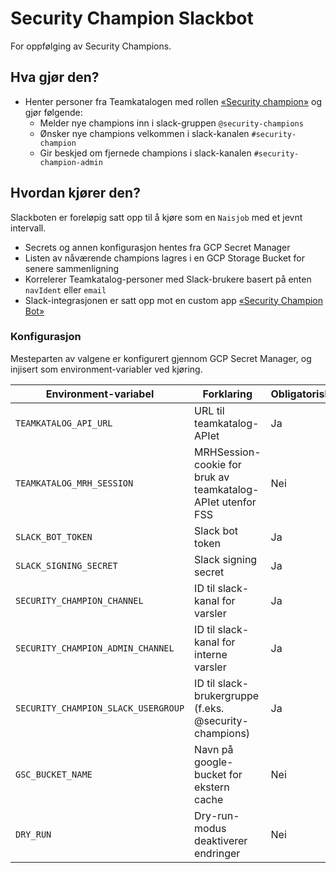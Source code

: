 # Security Champion Slackbot

For oppfølging av Security Champions.

## Hva gjør den?

- Henter personer fra Teamkatalogen med rollen [«Security champion»](https://teamkatalog.nais.adeo.no/dashboard/members/role/SECURITY_CHAMPION) og gjør følgende:
  - Melder nye champions inn i slack-gruppen `@security-champions`
  - Ønsker nye champions velkommen i slack-kanalen `#security-champion`
  - Gir beskjed om fjernede champions i slack-kanalen `#security-champion-admin`

## Hvordan kjører den?

Slackboten er foreløpig satt opp til å kjøre som en `Naisjob` med et jevnt intervall.

- Secrets og annen konfigurasjon hentes fra GCP Secret Manager
- Listen av nåværende champions lagres i en GCP Storage Bucket for senere sammenligning
- Korrelerer Teamkatalog-personer med Slack-brukere basert på enten `navIdent` eller `email`
- Slack-integrasjonen er satt opp mot en custom app [«Security Champion Bot»](https://nav-it.slack.com/apps/A02SVEV917T-security-champion-bot)

### Konfigurasjon

Mesteparten av valgene er konfigurert gjennom GCP Secret Manager, og injisert som environment-variabler ved kjøring.

| Environment-variabel                | Forklaring                                                  | Obligatorisk | Default-verdi                          |
| ----------------------------------- | ----------------------------------------------------------- | ------------ | -------------------------------------- |
| `TEAMKATALOG_API_URL`               | URL til teamkatalog-APIet                                   | Ja           | `https://teamkatalog.nais.adeo.no/api` |
| `TEAMKATALOG_MRH_SESSION`           | MRHSession-cookie for bruk av teamkatalog-APIet utenfor FSS | Nei          |                                        |
| `SLACK_BOT_TOKEN`                   | Slack bot token                                             | Ja           |                                        |
| `SLACK_SIGNING_SECRET`              | Slack signing secret                                        | Ja           |                                        |
| `SECURITY_CHAMPION_CHANNEL`         | ID til slack-kanal for varsler                              | Ja           |                                        |
| `SECURITY_CHAMPION_ADMIN_CHANNEL`   | ID til slack-kanal for interne varsler                      | Ja           |                                        |
| `SECURITY_CHAMPION_SLACK_USERGROUP` | ID til slack-brukergruppe (f.eks. @security-champions)      | Ja           |                                        |
| `GSC_BUCKET_NAME`                   | Navn på google-bucket for ekstern cache                     | Nei          |                                        |
| `DRY_RUN`                           | Dry-run-modus deaktiverer endringer                         | Nei          | `false`                                |
